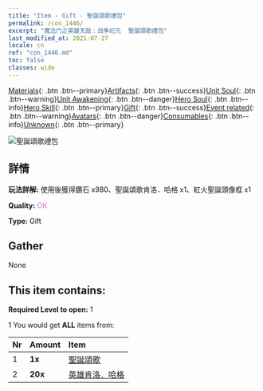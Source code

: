 ```yaml
---
title: "Item - Gift - 聖誕頌歌禮包"
permalink: /con_1446/
excerpt: "魔法门之英雄无敌：战争纪元  聖誕頌歌禮包"
last_modified_at: 2021-07-27
locale: cn
ref: "con_1446.md"
toc: false
classes: wide
---
```

 [Materials](/ItemsCN/){: .btn .btn--primary}[Artifacts](/ItemsCN/Artifacts/){: .btn .btn--success}[Unit Soul](/ItemsCN/UnitSoul/){: .btn .btn--warning}[Unit Awakening](/ItemsCN/UnitAwakening/){: .btn .btn--danger}[Hero Soul](/ItemsCN/HeroSoul/){: .btn .btn--info}[Hero Skill](/ItemsCN/HeroSkill/){: .btn .btn--primary}[Gift](/ItemsCN/Gift/){: .btn .btn--success}[Event related](/ItemsCN/Events/){: .btn .btn--warning}[Avatars](/ItemsCN/Avatars/){: .btn .btn--danger}[Consumables](/ItemsCN/Consumables/){: .btn .btn--info}[Unknown](/ItemsCN/Unknown/){: .btn .btn--primary}

 ![聖誕頌歌禮包](/images/t/i_907060.png)

## 詳情
 **玩法詳解:** 使用後獲得鑽石 x980、聖誕頌歌肯洛．哈格 x1、紅火聖誕頭像框 x1

 **Quality:** <span style="color: #DA70D6">OK</span>

 **Type:** Gift

## Gather

  None

## This item contains:

 **Required Level to open:** 1

 1 You would get **ALL** items  from:

  | Nr | Amount |     Item    |
  |:---|:-------|:------------|
  | 1 |  **1x** | [聖誕頌歌](/cn/Items/con_1058/) |  | 
  | 2 |  **20x** | [英雄肯洛．哈格](/cn/Items/her_375/) |  | 
